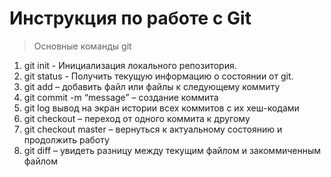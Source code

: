 # Инструкция по работе с Git

> Основные команды git

1. git init  - Инициализация локального репозитория. 
2. git status - Получить текущую информацию о состоянии от git. 
3. git add – добавить файл или файлы к следующему коммиту
4. git commit -m “message” – создание коммита
5. git log вывод на экран истории всех коммитов с их хеш-кодами
6. git checkout – переход от одного коммита к другому
7. git checkout master – вернуться к актуальному состоянию и продолжить работу
8. git diff – увидеть разницу между текущим файлом и закоммиченным файлом